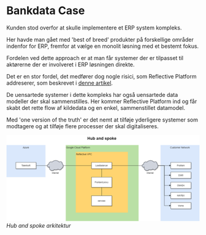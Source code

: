 # Bankdata Case
Kunden stod overfor at skulle implementere et ERP system kompleks.

Her havde man gået med 'best of breed' produkter på forskellige områder indenfor for ERP, fremfor at vælge en monolit løsning med et bestemt fokus.

Fordelen ved dette approach er at man får systemer der er tilpasset til aktørerne der er involveret i ERP løsningen direkte.

Det er en stor fordel, det medfører dog nogle risici, som Reflective Platform addreserer, som beskrevet i [denne artikel](https://www.linkedin.com/post/edit/6769200825794379776/).

De uensartede systemer i dette kompleks har også uensartede data modeller der skal sammenstilles.
Her kommer Reflective Platform ind og får skabt det rette flow af kildedata og en enkel, sammenstillet datamodel.

Med 'one version of the truth' er det nemt at tilføje yderligere systemer som modtagere og at tilføje flere processer der skal digitaliseres.

![](./bankdata.png)
*Hub and spoke arkitektur*